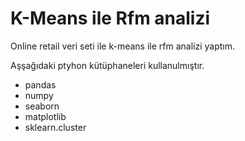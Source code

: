 # K-Means ile Rfm analizi

Online retail veri seti ile k-means ile rfm analizi yaptım.

Aşşağıdaki ptyhon kütüphaneleri kullanulmıştır.
<ul>
  <li>pandas</li>
  <li>numpy</li>
  <li>seaborn</li> 
  <li>matplotlib</li>
  <li>sklearn.cluster</li>
</ul>


    
   
  
  
